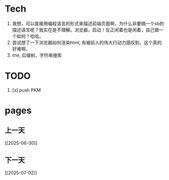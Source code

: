 # Tech
1. 我想，可以直接用编程语言的形式来描述前端页面啊，为什么非要搞一个sb的描述语言呢？我实在是不理解。浏览器，启动！反正闲着也是闲着，自己做一个如何？哈哈。
2. 尝试想了一下浏览器如何渲染html, 有被前人的伟大行动力感叹到，这个真的好难啊。
3. trie, 后缀树，字符串搜索

# TODO
1. [x] push PKM
# pages
## 上一天
[[2025-06-30]]
## 下一天
[[2025-07-02]]